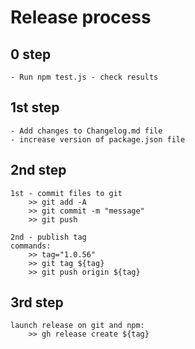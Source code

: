 # Release process

## 0 step	

	- Run npm test.js - check results

## 1st step
	
	- Add changes to Changelog.md file
	- increase version of package.json file

## 2nd step
	
	1st - commit files to git
		>> git add -A
		>> git commit -m "message"
		>> git push

	2nd - publish tag
	commands:
		>> tag="1.0.56"
		>> git tag ${tag}
		>> git push origin ${tag}

## 3rd step
	
	launch release on git and npm:
		>> gh release create ${tag}
